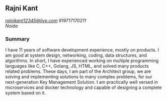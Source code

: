 ## Rajni Kant 
*rajnikant12345@live.com* 
*919717170211*  
*Noida*

### Summary
I have 11 years of software development experience, mostly on products. I am good at system design, networking, coding, data structures, and algorithms. In short, I have experienced working on multiple programming languages like C, C++, Golang, JS, HTML, and solved many products related problems. 
These days, I am part of the Architect group, we are solving and implementing solutions to many complex problems, for our next-generation Key Management Solution. 
I am practically well versed in microservices and docker technology and capable of designing a complete system based on it.



